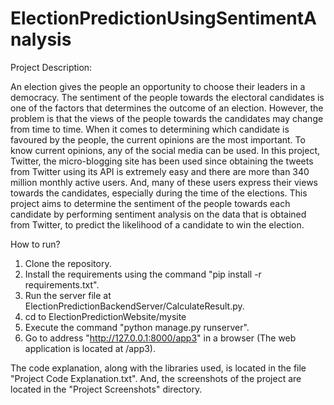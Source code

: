 # ElectionPredictionUsingSentimentAnalysis

Project Description: 

An election gives the people an opportunity to choose their leaders in a democracy. The sentiment of the people towards the electoral candidates is one of the factors that determines the outcome of an election. However, the problem is that the views of the people towards the candidates may change from time to time. When it comes to determining which candidate is favoured by the people, the current opinions are the most important. To know current opinions, any of the social media can be used. In this project, Twitter, the micro-blogging site has been used since obtaining the tweets from Twitter using its API is extremely easy and there are more than 340 million monthly active users. And, many of these users express their views towards the candidates, especially during the time of the elections. This project aims to determine the sentiment of the people towards each candidate by performing sentiment analysis on the data that is obtained from Twitter, to predict the likelihood of a candidate to win the election.


How to run?
1. Clone the repository.
2. Install the requirements using the command "pip install -r requirements.txt".
3. Run the server file at ElectionPredictionBackendServer/CalculateResult.py.
4. cd to ElectionPredictionWebsite/mysite
5. Execute the command "python manage.py runserver".
6. Go to address "http://127.0.0.1:8000/app3" in a browser (The web application is located at /app3).

The code explanation, along with the libraries used, is located in the file "Project Code Explanation.txt". And, the screenshots of the project are located in the "Project Screenshots" directory.



